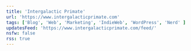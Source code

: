 ```yaml
---
title: 'Intergalactic Primate'
url: 'https://www.intergalacticprimate.com'
tags: ['Blog', 'Web', 'Marketing', 'IndieWeb', 'WordPress', 'Nerd' ]
updatesFeed: 'https://www.intergalacticprimate.com/feed/'
nsfw: false
rss: true
---
```

